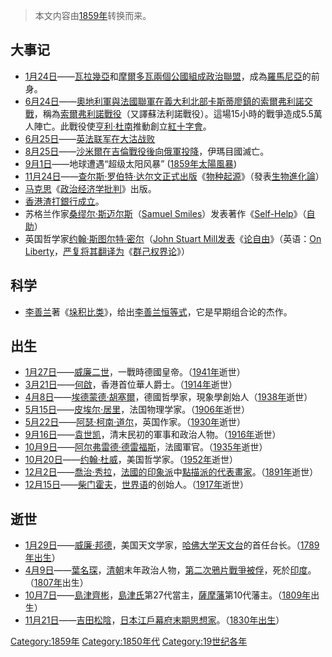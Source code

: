 > 本文内容由[1859年](https://zh.wikipedia.org/wiki/1859年)转换而来。


## 大事记

  - [1月24日](../Page/1月24日.md "wikilink")——[瓦拉幾亞](../Page/瓦拉幾亞.md "wikilink")和[摩爾多瓦兩個公國組成政治聯盟](https://zh.wikipedia.org/wiki/摩爾多瓦 "wikilink")，成為[羅馬尼亞](../Page/羅馬尼亞.md "wikilink")的前身。
  - [6月24日](../Page/6月24日.md "wikilink")——[奧地利軍與](https://zh.wikipedia.org/wiki/奧地利 "wikilink")[法國聯軍在](https://zh.wikipedia.org/wiki/法國 "wikilink")[義大利北部卡斯蒂廖鎮的索爾弗利諾交戰](https://zh.wikipedia.org/wiki/義大利 "wikilink")，稱為[索爾弗利諾戰役](https://zh.wikipedia.org/wiki/索爾弗利諾戰役 "wikilink")（又譯蘇法利諾戰役）。這場15小時的戰爭造成5.5萬人陣亡。此戰役使[亨利·杜南](../Page/亨利·杜南.md "wikilink")推動創立[紅十字會](https://zh.wikipedia.org/wiki/紅十字會 "wikilink")。
  - [6月25日](../Page/6月25日.md "wikilink")——[英法联军在](https://zh.wikipedia.org/wiki/英法联军 "wikilink")[大沽](https://zh.wikipedia.org/wiki/大沽 "wikilink")[战败](https://zh.wikipedia.org/wiki/第二次大沽口之戰 "wikilink")
  - [8月25日](../Page/8月25日.md "wikilink")——[沙米爾在](https://zh.wikipedia.org/wiki/沙米爾 "wikilink")[吉倫戰役後向俄軍投降](https://zh.wikipedia.org/wiki/吉倫戰役 "wikilink")，伊瑪目國滅亡。
  - [9月1日](../Page/9月1日.md "wikilink")——地球遭遇“超级太阳风暴” ([1859年太陽風暴](../Page/1859年太陽風暴.md "wikilink"))
  - [11月24日](../Page/11月24日.md "wikilink")——[查尔斯·罗伯特·达尔文正式出版](https://zh.wikipedia.org/wiki/查尔斯·罗伯特·达尔文 "wikilink")《[物种起源](../Page/物种起源.md "wikilink")》（發表[生物進化論](https://zh.wikipedia.org/wiki/生物進化論 "wikilink")）
  - [马克思](https://zh.wikipedia.org/wiki/马克思 "wikilink")《[政治经济学批判](../Page/政治经济学批判.md "wikilink")》出版。
  - [香港](../Page/香港.md "wikilink")[渣打銀行成立](https://zh.wikipedia.org/wiki/渣打銀行 "wikilink")。
  - 苏格兰作家[桑缪尔·斯迈尔斯](https://zh.wikipedia.org/wiki/桑缪尔·斯迈尔斯 "wikilink")（[Samuel Smiles](https://zh.wikipedia.org/wiki/Samuel_Smiles "wikilink")）发表著作《[Self-Help](https://zh.wikipedia.org/wiki/Self-Help "wikilink")》（[自助](https://zh.wikipedia.org/wiki/自助 "wikilink")）
  - 英国哲学家[约翰·斯图尔特·密尔](../Page/约翰·斯图尔特·密尔.md "wikilink")（[John Stuart Mill发表](https://zh.wikipedia.org/wiki/John_Stuart_Mill "wikilink")《[论自由](../Page/论自由.md "wikilink")》（英语：[On Liberty](https://zh.wikipedia.org/wiki/On_Liberty "wikilink")，[严复将其翻译为](https://zh.wikipedia.org/wiki/严复 "wikilink")《[群己权界论](https://zh.wikipedia.org/wiki/群己权界论 "wikilink")》）

## 科学

  - [李善兰](../Page/李善兰.md "wikilink")著《[垛积比类](https://zh.wikipedia.org/wiki/垛积比类 "wikilink")》，给出[李善兰恒等式](../Page/李善兰恒等式.md "wikilink")，它是早期组合论的杰作。

## 出生

  - [1月27日](../Page/1月27日.md "wikilink")——[威廉二世](https://zh.wikipedia.org/wiki/威廉二世 "wikilink")，一戰時德國皇帝。（[1941年](../Page/1941年.md "wikilink")逝世）
  - [3月21日](../Page/3月21日.md "wikilink")——[何啟](../Page/何啟.md "wikilink")，香港首位華人爵士。（[1914年](../Page/1914年.md "wikilink")逝世）
  - [4月8日](../Page/4月8日.md "wikilink")——[埃德蒙德·胡塞爾](../Page/埃德蒙德·胡塞爾.md "wikilink")，德國哲學家，現象學創始人（[1938年](../Page/1938年.md "wikilink")逝世）
  - [5月15日](../Page/5月15日.md "wikilink")——[皮埃尔·居里](../Page/皮埃尔·居里.md "wikilink")，法国物理学家。（[1906年](../Page/1906年.md "wikilink")逝世）
  - [5月22日](../Page/5月22日.md "wikilink")——[阿瑟·柯南·道尔](../Page/阿瑟·柯南·道尔.md "wikilink")，英国作家。（[1930年](../Page/1930年.md "wikilink")逝世）
  - [9月16日](../Page/9月16日.md "wikilink")——[袁世凯](../Page/袁世凯.md "wikilink")，清末民初的軍事和政治人物。（[1916年](../Page/1916年.md "wikilink")逝世）
  - [10月9日](../Page/10月9日.md "wikilink")——[阿尔弗雷德·德雷福斯](../Page/阿尔弗雷德·德雷福斯.md "wikilink")，法國軍官。（[1935年](../Page/1935年.md "wikilink")逝世）
  - [10月20日](../Page/10月20日.md "wikilink")——[约翰·杜威](../Page/约翰·杜威.md "wikilink")，美国哲学家。（[1952年](../Page/1952年.md "wikilink")逝世）
  - [12月2日](../Page/12月2日.md "wikilink")——[喬治·秀拉](../Page/喬治·秀拉.md "wikilink")，[法國的](https://zh.wikipedia.org/wiki/法國 "wikilink")[印象派](../Page/印象派.md "wikilink")中[點描派的代表畫家](https://zh.wikipedia.org/wiki/點描派 "wikilink")。（[1891年](../Page/1891年.md "wikilink")逝世）
  - [12月15日](../Page/12月15日.md "wikilink")——[柴门霍夫](../Page/柴门霍夫.md "wikilink")，[世界语](../Page/世界语.md "wikilink")的创始人。（[1917年](../Page/1917年.md "wikilink")逝世）

## 逝世

  - [1月29日](../Page/1月29日.md "wikilink")——[威廉·邦德](../Page/威廉·邦德.md "wikilink")，美国天文学家，[哈佛大学天文台](../Page/哈佛大学天文台.md "wikilink")的首任台长。（[1789年出生](https://zh.wikipedia.org/wiki/1789年 "wikilink")）
  - [4月9日](../Page/4月9日.md "wikilink")——[葉名琛](../Page/葉名琛.md "wikilink")，[清朝](../Page/清朝.md "wikilink")末年政治人物，[第二次鴉片戰爭被俘](https://zh.wikipedia.org/wiki/第二次鴉片戰爭 "wikilink")，死於[印度](../Page/印度.md "wikilink")。（[1807年](../Page/1807年.md "wikilink")出生）
  - [10月7日](../Page/10月7日.md "wikilink")——[島津齊彬](../Page/島津齊彬.md "wikilink")，[島津氏](../Page/島津氏.md "wikilink")第27代當主，[薩摩藩](../Page/薩摩藩.md "wikilink")第10代藩主。（[1809年](../Page/1809年.md "wikilink")出生）
  - [11月21日](../Page/11月21日.md "wikilink")——[吉田松陰](https://zh.wikipedia.org/wiki/吉田松陰 "wikilink")，[日本](../Page/日本.md "wikilink")[江戶幕府末期思想家](https://zh.wikipedia.org/wiki/江戶幕府 "wikilink")。（[1830年出生](https://zh.wikipedia.org/wiki/1830年 "wikilink")）

[Category:1859年](https://zh.wikipedia.org/wiki/Category:1859年 "wikilink") [Category:1850年代](https://zh.wikipedia.org/wiki/Category:1850年代 "wikilink") [Category:19世纪各年](https://zh.wikipedia.org/wiki/Category:19世纪各年 "wikilink")